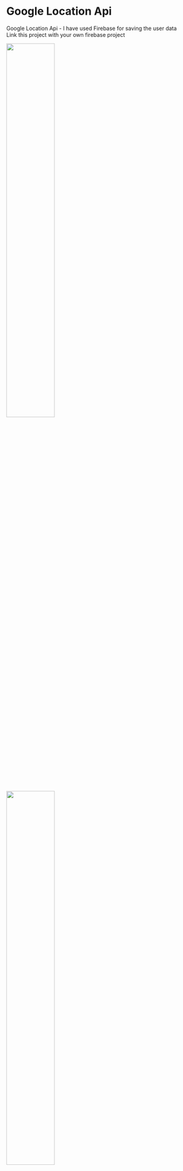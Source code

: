 # Google Location Api

Google Location Api - I have used Firebase for saving the user data
<br>Link this project with your own firebase project

<img src="https://github.com/meetAhmed/Google-Location-Api/blob/master/Screenshots/screenshot-1534841721946.jpg" width="50%" height="auto">
<br>
<img src="https://github.com/meetAhmed/Google-Location-Api/blob/master/Screenshots/screenshot-1534842543607.jpg" width="50%" height="auto">
<br>
<img src="https://github.com/meetAhmed/Google-Location-Api/blob/master/Screenshots/screenshot-1534842557631.jpg" width="50%" height="auto">
<br>
<img src="https://github.com/meetAhmed/Google-Location-Api/blob/master/Screenshots/screenshot-1534842566064.jpg" width="50%" height="auto">
<br>
<img src="https://github.com/meetAhmed/Google-Location-Api/blob/master/Screenshots/screenshot-1534842573002.jpg" width="50%" height="auto">
<br>
<img src="https://github.com/meetAhmed/Google-Location-Api/blob/master/Screenshots/screenshot-1534842577493.jpg" width="50%" height="auto">
<br>
<img src="https://github.com/meetAhmed/Google-Location-Api/blob/master/Screenshots/screenshot-1534842582798.jpg" width="50%" height="auto">
<br>
<img src="https://github.com/meetAhmed/Google-Location-Api/blob/master/Screenshots/screenshot-1534842589670.jpg" width="50%" height="auto">
<br>
<img src="https://github.com/meetAhmed/Google-Location-Api/blob/master/Screenshots/screenshot-1534842598478.jpg" width="50%" height="auto">
<br>
<img src="https://github.com/meetAhmed/Google-Location-Api/blob/master/Screenshots/screenshot-1534842604213.jpg" width="50%" height="auto">
<br>
<img src="https://github.com/meetAhmed/Google-Location-Api/blob/master/Screenshots/screenshot-1534844185881.jpg" width="50%" height="auto">
<br>
